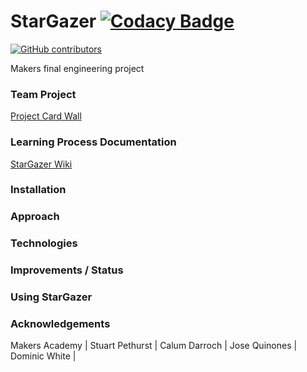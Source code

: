 # StarGazer [![Codacy Badge](https://api.codacy.com/project/badge/Grade/f325751f38b94a30bef75e07ac2bbca5)](https://app.codacy.com/app/CalumDarroch/stargazer?utm_source=github.com&utm_medium=referral&utm_content=jo-quin/stargazer&utm_campaign=Badge_Grade_Dashboard)

[![GitHub contributors](https://img.shields.io/github/contributors/Naereen/StrapDown.js.svg)](https://github.com/jo-quin/stargazer.git)

Makers final engineering project

### Team Project
[Project Card Wall](https://github.com/jo-quin/stargazer/projects/1)

### Learning Process Documentation
[StarGazer Wiki](https://github.com/jo-quin/stargazer.wiki.git)

### Installation

### Approach

### Technologies

### Improvements / Status

### Using StarGazer

### Acknowledgements
Makers Academy | Stuart Pethurst | Calum Darroch | Jose Quinones | Dominic White |

